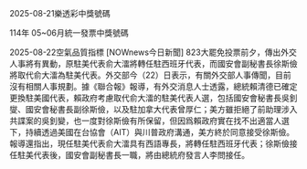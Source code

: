 
2025-08-21樂透彩中獎號碼

                                
114年 05~06月統一發票中獎號碼
                             
2025-08-22空氣品質指標
                              [NOWnews今日新聞] 823大罷免投票前夕，傳出外交人事將有異動，原駐美代表俞大㵢將轉任駐西班牙代表，而國安會副秘書長徐斯儉將取代俞大㵢為駐美代表。外交部今（22）日表示，有關外交部人事傳聞，目前沒有相關人事規劃。據《聯合報》報導，有外交消息人士透露，總統賴清德已確定更換駐美國代表，賴政府考慮取代俞大㵢的駐美代表人選，包括國安會秘書長吳釗燮、國安會秘書長副徐斯儉，以及駐加拿大代表曾厚仁；美方雖拒絕了前助理涉入共諜案的吳釗變，也一度對徐斯儉有所保留，但因爲賴政府實在找不出適當人選下，持續透過美國在台協會（AIT）與川普政府溝通，美方終於同意接受徐斯儉。報導還指出，現任駐美代表俞大㵢具有西語專長，將轉任駐西班牙代表；徐斯儉接任駐美代表後，國安會副秘書長一職，將由總統府發言人李問接任。